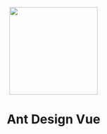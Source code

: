 <p align="center">
  <a href="https://vue.ant.design/">
    <img width="200" src="https://cdn.nlark.com/yuque/0/2019/png/87084/1550242938266-assets/web-upload/6011a606-2f3e-4a7a-b58d-28116e39de04.png">
  </a>
</p>

<h1 align="center">
  Ant Design Vue
</h1>
